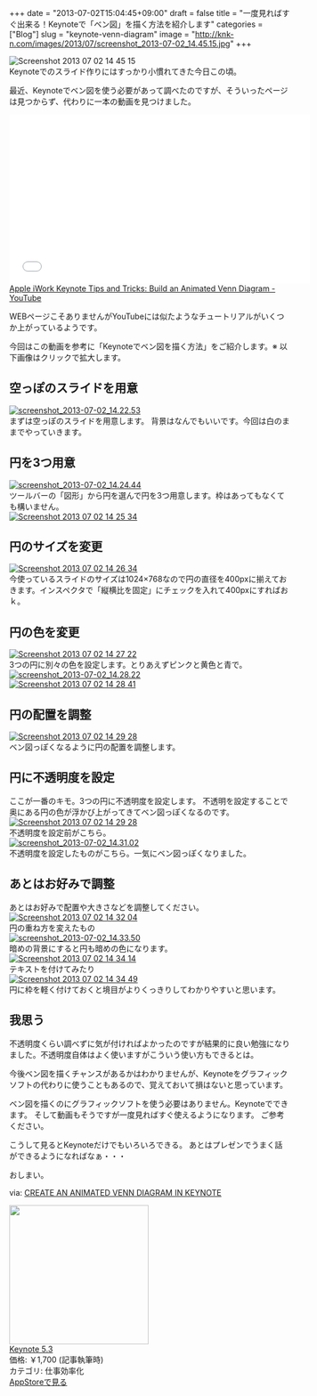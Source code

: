 +++
date = "2013-07-02T15:04:45+09:00"
draft = false
title = "一度見ればすぐ出来る！Keynoteで「ベン図」を描く方法を紹介します"
categories = ["Blog"]
slug = "keynote-venn-diagram"
image = "http://knk-n.com/images/2013/07/screenshot_2013-07-02_14.45.15.jpg"
+++

<div class="center"><img src="http://knk-n.com/images/2013/07/screenshot_2013-07-02_14.45.15.jpg" alt="Screenshot 2013 07 02 14 45 15" title="screenshot_2013-07-02_14.45.15.jpg" border="0" width="" height="" /></div>
Keynoteでのスライド作りにはすっかり小慣れてきた今日この頃。

最近、Keynoteでベン図を使う必要があって調べたのですが、そういったページは見つからず、代わりに一本の動画を見つけました。

<iframe width="540" height="304" src="//www.youtube-nocookie.com/embed/_1fz0naRzTw" frameborder="0" allowfullscreen></iframe>
<a class="external" href="http://www.youtube.com/watch?v=_1fz0naRzTw" target="_blank">Apple iWork Keynote Tips and Tricks: Build an Animated Venn Diagram - YouTube</a>

WEBページこそありませんがYouTubeには似たようなチュートリアルがいくつか上がっているようです。

今回はこの動画を参考に「Keynoteでベン図を描く方法」をご紹介します。<!--more-->※ 以下画像はクリックで拡大します。

<h2>空っぽのスライドを用意</h2>
<div class="center"><a href="http://knk-n.com/images/2013/07/screenshot_2013-07-02_14.22.53.jpg"><img src="http://knk-n.com/images/2013/07/screenshot_2013-07-02_14.22.53.jpg" alt="screenshot_2013-07-02_14.22.53" title="screenshot_2013-07-02_14.22.53.jpg" border="0" width="" height="" /></a></div>
まずは空っぽのスライドを用意します。
背景はなんでもいいです。今回は白のままでやっていきます。


<h2>円を3つ用意</h2>
<div class="center"><a href="http://knk-n.com/images/2013/07/screenshot_2013-07-02_14.24.44.jpg"><img src="http://knk-n.com/images/2013/07/screenshot_2013-07-02_14.24.44.jpg" alt="screenshot_2013-07-02_14.24.44" title="screenshot_2013-07-02_14.24.44.jpg" border="0" width="" height="" /></a></div>
ツールバーの「図形」から円を選んで円を3つ用意します。枠はあってもなくても構いません。

<div class="center"><a href="http://knk-n.com/images/2013/07/screenshot_2013-07-02_14.25.34.jpg"><img src="http://knk-n.com/images/2013/07/screenshot_2013-07-02_14.25.34.jpg" alt="Screenshot 2013 07 02 14 25 34" title="screenshot_2013-07-02_14.25.34.jpg" border="0" width="" height="" /></a></div>

<h2>円のサイズを変更</h2>
<div class="center"><a href="http://knk-n.com/images/2013/07/screenshot_2013-07-02_14.26.34.jpg"><img src="http://knk-n.com/images/2013/07/screenshot_2013-07-02_14.26.34.jpg" alt="Screenshot 2013 07 02 14 26 34" title="screenshot_2013-07-02_14.26.34.jpg" border="0" width="" height="" /></a></div>
今使っているスライドのサイズは1024×768なので円の直径を400pxに揃えておきます。インスペクタで「縦横比を固定」にチェックを入れて400pxにすればおｋ。

<h2>円の色を変更</h2>
<div class="center"><a href="http://knk-n.com/images/2013/07/screenshot_2013-07-02_14.27.22.jpg"><img src="http://knk-n.com/images/2013/07/screenshot_2013-07-02_14.27.22.jpg" alt="Screenshot 2013 07 02 14 27 22" title="screenshot_2013-07-02_14.27.22.jpg" border="0" width="" height="" /></a></div>
3つの円に別々の色を設定します。とりあえずピンクと黄色と青で。

<div class="center"><a href="http://knk-n.com/images/2013/07/screenshot_2013-07-02_14.28.22.jpg"><img src="http://knk-n.com/images/2013/07/screenshot_2013-07-02_14.28.22.jpg" alt="screenshot_2013-07-02_14.28.22" title="screenshot_2013-07-02_14.28.22.jpg" border="0" width="" height="" /></a></div>

<div class="center"><a href="http://knk-n.com/images/2013/07/screenshot_2013-07-02_14.28.41.jpg"><img src="http://knk-n.com/images/2013/07/screenshot_2013-07-02_14.28.41.jpg" alt="Screenshot 2013 07 02 14 28 41" title="screenshot_2013-07-02_14.28.41.jpg" border="0" width="" height="" /></a></div>

<h2>円の配置を調整</h2>
<div class="center"><a href="http://knk-n.com/images/2013/07/screenshot_2013-07-02_14.29.28.jpg"><img src="http://knk-n.com/images/2013/07/screenshot_2013-07-02_14.29.28.jpg" alt="Screenshot 2013 07 02 14 29 28" title="screenshot_2013-07-02_14.29.28.jpg" border="0" width="" height="" /></a></div>
ベン図っぽくなるように円の配置を調整します。

<h2>円に不透明度を設定</h2>
ここが一番のキモ。3つの円に不透明度を設定します。
不透明を設定することで奥にある円の色が浮かび上がってきてベン図っぽくなるのです。

<div class="center"><a href="http://knk-n.com/images/2013/07/screenshot_2013-07-02_14.29.28.jpg"><img src="http://knk-n.com/images/2013/07/screenshot_2013-07-02_14.29.28.jpg" alt="Screenshot 2013 07 02 14 29 28" title="screenshot_2013-07-02_14.29.28.jpg" border="0" width="" height="" /></a></div>
不透明度を設定前がこちら。

<div class="center"><a href="http://knk-n.com/images/2013/07/screenshot_2013-07-02_14.31.02.jpg"><img src="http://knk-n.com/images/2013/07/screenshot_2013-07-02_14.31.02.jpg" alt="screenshot_2013-07-02_14.31.02" title="screenshot_2013-07-02_14.31.02.jpg" border="0" width="" height="" /></a></div>
不透明度を設定したものがこちら。一気にベン図っぽくなりました。

<h2>あとはお好みで調整</h2>
あとはお好みで配置や大きさなどを調整してください。

<div class="center"><a href="http://knk-n.com/images/2013/07/screenshot_2013-07-02_14.32.04.jpg"><img src="http://knk-n.com/images/2013/07/screenshot_2013-07-02_14.32.04.jpg" alt="Screenshot 2013 07 02 14 32 04" title="screenshot_2013-07-02_14.32.04.jpg" border="0" width="" height="" /></a></div>
円の重ね方を変えたもの

<div class="center"><a href="http://knk-n.com/images/2013/07/screenshot_2013-07-02_14.33.50.jpg"><img src="http://knk-n.com/images/2013/07/screenshot_2013-07-02_14.33.50.jpg" alt="screenshot_2013-07-02_14.33.50" title="screenshot_2013-07-02_14.33.50.jpg" border="0" width="" height="" /></a></div>
暗めの背景にすると円も暗めの色になります。

<div class="center"><a href="http://knk-n.com/images/2013/07/screenshot_2013-07-02_14.34.14.jpg"><img src="http://knk-n.com/images/2013/07/screenshot_2013-07-02_14.34.14.jpg" alt="Screenshot 2013 07 02 14 34 14" title="screenshot_2013-07-02_14.34.14.jpg" border="0" width="" height="" /></a></div>
テキストを付けてみたり

<div class="center"><a href="http://knk-n.com/images/2013/07/screenshot_2013-07-02_14.34.49.jpg"><img src="http://knk-n.com/images/2013/07/screenshot_2013-07-02_14.34.49.jpg" alt="Screenshot 2013 07 02 14 34 49" title="screenshot_2013-07-02_14.34.49.jpg" border="0" width="" height="" /></a></div>
円に枠を軽く付けておくと境目がよりくっきりしてわかりやすいと思います。

<h2>我思う</h2>
不透明度くらい調べずに気が付ければよかったのですが結果的に良い勉強になりました。不透明度自体はよく使いますがこういう使い方もできるとは。

今後ベン図を描くチャンスがあるかはわかりませんが、Keynoteをグラフィックソフトの代わりに使うこともあるので、覚えておいて損はないと思っています。

ベン図を描くのにグラフィックソフトを使う必要はありません。Keynoteでできます。
そして動画もそうですが一度見ればすぐ使えるようになります。
ご参考ください。

こうして見るとKeynoteだけでもいろいろできる。
あとはプレゼンでうまく話ができるようになればなぁ・・・

おしまい。

<p>via: <a class="external" href="http://www.keynoteclassroom.com/index_files/Venn-Diagram-in-Keynote.html" target="_blank">CREATE AN ANIMATED VENN DIAGRAM IN KEYNOTE</a></p>

<div class="appstorehelper"><a href="https://itunes.apple.com/jp/app/keynote/id409183694?mt=12&uo=4" rel="nofollow" target="_blank"><img class="appstorehelper_appicn_mac" src="http://a5.mzstatic.com/us/r1000/083/Purple/v4/f2/bb/36/f2bb368f-4c81-8dda-0617-5e7c1d37103a/Keynote.512x512-75.png" width="250" height="250"  /><div class="appstorehelper_text"><a href="https://itunes.apple.com/jp/app/keynote/id409183694?mt=12&uo=4" rel="nofollow" target="_blank">Keynote 5.3</a><br />価格: &#65509;1,700 (記事執筆時)<br />カテゴリ: 仕事効率化</div>
</div>
<a class="goappstore" href="https://itunes.apple.com/jp/app/keynote/id409183694?mt=12&uo=4" target="_blank">AppStoreで見る</a>
